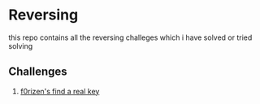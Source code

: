 # Reversing
this repo contains all the reversing challeges which i have solved or tried solving

## Challenges

1. [f0rizen's find a real key](https://github.com/Karthik-G-21-06/Reversing/blob/main/f0rizen's%20find%20a%20real%20key/f0rizen's%20find%20a%20real%20key.md)
